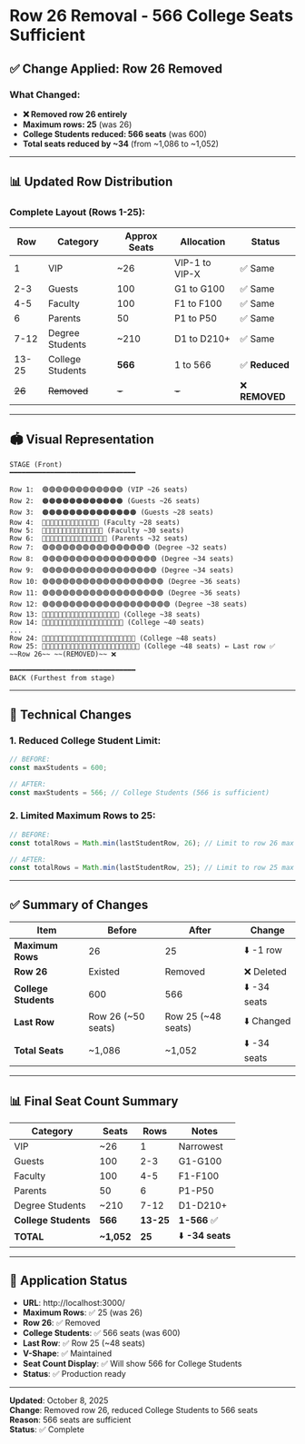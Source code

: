 # Row 26 Removal - 566 College Seats Sufficient

## ✅ Change Applied: Row 26 Removed

### What Changed:

- **❌ Removed row 26 entirely**
- **Maximum rows: 25** (was 26)
- **College Students reduced: 566 seats** (was 600)
- **Total seats reduced by ~34** (from ~1,086 to ~1,052)

---

## 📊 Updated Row Distribution

### Complete Layout (Rows 1-25):

| Row    | Category         | Approx Seats | Allocation     | Status         |
| ------ | ---------------- | ------------ | -------------- | -------------- |
| 1      | VIP              | ~26          | VIP-1 to VIP-X | ✅ Same        |
| 2-3    | Guests           | 100          | G1 to G100     | ✅ Same        |
| 4-5    | Faculty          | 100          | F1 to F100     | ✅ Same        |
| 6      | Parents          | 50           | P1 to P50      | ✅ Same        |
| 7-12   | Degree Students  | ~210         | D1 to D210+    | ✅ Same        |
| 13-25  | College Students | **566**      | 1 to 566       | ✅ **Reduced** |
| ~~26~~ | ~~Removed~~      | ~~-~~        | ~~-~~          | ❌ **REMOVED** |

---

## 🏟️ Visual Representation

```
STAGE (Front)
━━━━━━━━━━━━━━━━━━━━━━━━━━━━━━━

Row 1:  🟣🟣🟣🟣🟣🟣🟣🟣🟣🟣🟣🟣 (VIP ~26 seats)
Row 2:  🟠🟠🟠🟠🟠🟠🟠🟠🟠🟠🟠🟠 (Guests ~26 seats)
Row 3:  🟠🟠🟠🟠🟠🟠🟠🟠🟠🟠🟠🟠🟠🟠 (Guests ~28 seats)
Row 4:  🔵🔵🔵🔵🔵🔵🔵🔵🔵🔵🔵🔵🔵🔵 (Faculty ~28 seats)
Row 5:  🔵🔵🔵🔵🔵🔵🔵🔵🔵🔵🔵🔵🔵🔵🔵 (Faculty ~30 seats)
Row 6:  🩷🩷🩷🩷🩷🩷🩷🩷🩷🩷🩷🩷🩷🩷🩷🩷 (Parents ~32 seats)
Row 7:  🟢🟢🟢🟢🟢🟢🟢🟢🟢🟢🟢🟢🟢🟢🟢🟢 (Degree ~32 seats)
Row 8:  🟢🟢🟢🟢🟢🟢🟢🟢🟢🟢🟢🟢🟢🟢🟢🟢🟢 (Degree ~34 seats)
Row 9:  🟢🟢🟢🟢🟢🟢🟢🟢🟢🟢🟢🟢🟢🟢🟢🟢🟢 (Degree ~34 seats)
Row 10: 🟢🟢🟢🟢🟢🟢🟢🟢🟢🟢🟢🟢🟢🟢🟢🟢🟢🟢 (Degree ~36 seats)
Row 11: 🟢🟢🟢🟢🟢🟢🟢🟢🟢🟢🟢🟢🟢🟢🟢🟢🟢🟢 (Degree ~36 seats)
Row 12: 🟢🟢🟢🟢🟢🟢🟢🟢🟢🟢🟢🟢🟢🟢🟢🟢🟢🟢🟢 (Degree ~38 seats)
Row 13: 🔵🔵🔵🔵🔵🔵🔵🔵🔵🔵🔵🔵🔵🔵🔵🔵🔵🔵🔵 (College ~38 seats)
Row 14: 🔵🔵🔵🔵🔵🔵🔵🔵🔵🔵🔵🔵🔵🔵🔵🔵🔵🔵🔵🔵 (College ~40 seats)
...
Row 24: 🔵🔵🔵🔵🔵🔵🔵🔵🔵🔵🔵🔵🔵🔵🔵🔵🔵🔵🔵🔵🔵🔵🔵 (College ~48 seats)
Row 25: 🔵🔵🔵🔵🔵🔵🔵🔵🔵🔵🔵🔵🔵🔵🔵🔵🔵🔵🔵🔵🔵🔵🔵🔵 (College ~48 seats) ← Last row ✅
~~Row 26~~ ~~(REMOVED)~~ ❌

━━━━━━━━━━━━━━━━━━━━━━━━━━━━━━━
BACK (Furthest from stage)
```

---

## 🔧 Technical Changes

### 1. Reduced College Student Limit:

```typescript
// BEFORE:
const maxStudents = 600;

// AFTER:
const maxStudents = 566; // College Students (566 is sufficient)
```

### 2. Limited Maximum Rows to 25:

```typescript
// BEFORE:
const totalRows = Math.min(lastStudentRow, 26); // Limit to row 26 max

// AFTER:
const totalRows = Math.min(lastStudentRow, 25); // Limit to row 25 max (remove row 26)
```

---

## ✅ Summary of Changes

| Item                 | Before             | After              | Change       |
| -------------------- | ------------------ | ------------------ | ------------ |
| **Maximum Rows**     | 26                 | 25                 | ⬇️ -1 row    |
| **Row 26**           | Existed            | Removed            | ❌ Deleted   |
| **College Students** | 600                | 566                | ⬇️ -34 seats |
| **Last Row**         | Row 26 (~50 seats) | Row 25 (~48 seats) | ⬇️ Changed   |
| **Total Seats**      | ~1,086             | ~1,052             | ⬇️ -34 seats |

---

## 📊 Final Seat Count Summary

| Category             | Seats      | Rows      | Notes            |
| -------------------- | ---------- | --------- | ---------------- |
| VIP                  | ~26        | 1         | Narrowest        |
| Guests               | 100        | 2-3       | G1-G100          |
| Faculty              | 100        | 4-5       | F1-F100          |
| Parents              | 50         | 6         | P1-P50           |
| Degree Students      | ~210       | 7-12      | D1-D210+         |
| **College Students** | **566**    | **13-25** | **1-566** ✅     |
| **TOTAL**            | **~1,052** | **25**    | ⬇️ **-34 seats** |

---

## 📱 Application Status

- **URL**: http://localhost:3000/
- **Maximum Rows**: ✅ 25 (was 26)
- **Row 26**: ✅ Removed
- **College Students**: ✅ 566 seats (was 600)
- **Last Row**: ✅ Row 25 (~48 seats)
- **V-Shape**: ✅ Maintained
- **Seat Count Display**: ✅ Will show 566 for College Students
- **Status**: ✅ Production ready

---

**Updated**: October 8, 2025  
**Change**: Removed row 26, reduced College Students to 566 seats  
**Reason**: 566 seats are sufficient  
**Status**: ✅ Complete
